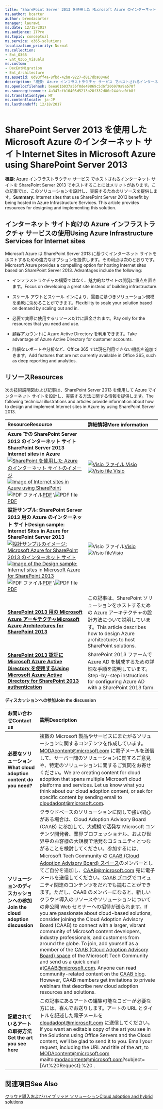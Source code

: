```yaml
---
title: "SharePoint Server 2013 を使用した Microsoft Azure のインターネット サイト"
ms.author: bcarter
author: brendacarter
manager: laurawi
ms.date: 12/15/2017
ms.audience: ITPro
ms.topic: conceptual
ms.service: o365-solutions
localization_priority: Normal
ms.collection:
- Ent_O365
- Ent_O365_Visuals
ms.custom:
- DecEntMigration
- Ent_Architecture
ms.assetid: 0d93ff4a-8fbd-42b8-9227-d817dba0046d
description: "概要: Azure インフラストラクチャ サービス でホストされるインターネット サイトを SharePoint Server 2013 でホストすることにはメリットがあります。この記事では、このソリューションを設計し、実装するためのリソースを提供します。"
ms.openlocfilehash: beea61b037a55f0de49869c5d6f206979a9a578f
ms.sourcegitcommit: 4a347cfb16405d5213b28f332d80e244fca0fb8f
ms.translationtype: HT
ms.contentlocale: ja-JP
ms.lasthandoff: 12/18/2017
---
```

# <a name="internet-sites-in-microsoft-azure-using-sharepoint-server-2013"></a><span data-ttu-id="70cca-104">SharePoint Server 2013 を使用した Microsoft Azure のインターネット サイト</span><span class="sxs-lookup"><span data-stu-id="70cca-104">Internet Sites in Microsoft Azure using SharePoint Server 2013</span></span>

 <span data-ttu-id="70cca-p102">**概要:** Azure インフラストラクチャ サービス でホストされるインターネット サイトを SharePoint Server 2013 でホストすることにはメリットがあります。この記事では、このソリューションを設計し、実装するためのリソースを提供します。</span><span class="sxs-lookup"><span data-stu-id="70cca-p102">**Summary:** Internet sites that use SharePoint Server 2013 benefit by being hosted in Azure Infrastructure Services. This article provides resources for designing and implementing this solution.</span></span>
  
## <a name="using-azure-infrastructure-services-for-internet-sites"></a><span data-ttu-id="70cca-107">インターネット サイト向けの Azure インフラストラクチャ サービスの使用</span><span class="sxs-lookup"><span data-stu-id="70cca-107">Using Azure Infrastructure Services for Internet sites</span></span>

<span data-ttu-id="70cca-p103">Microsoft Azure は SharePoint Server 2013 に基づくインターネット サイトをホストするための強力なオプションを提供します。その利点は次のとおりです。</span><span class="sxs-lookup"><span data-stu-id="70cca-p103">Microsoft Azure provides a compelling option for hosting Internet sites based on SharePoint Server 2013. Advantages include the following:</span></span>
  
- <span data-ttu-id="70cca-110">インフラストラクチャの構築ではなく、魅力的なサイトの開発に重点を置きます。</span><span class="sxs-lookup"><span data-stu-id="70cca-110">Focus on developing a great site instead of building infrastructure.</span></span>
    
- <span data-ttu-id="70cca-111">スケール アウトとスケール インにより、需要に基づきソリューション規模を柔軟に決めることができます。</span><span class="sxs-lookup"><span data-stu-id="70cca-111">Flexibility to scale your solution based on demand by scaling out and in.</span></span>
    
- <span data-ttu-id="70cca-112">必要で実際に使用するリソースだけに課金されます。</span><span class="sxs-lookup"><span data-stu-id="70cca-112">Pay only for the resources that you need and use.</span></span>
    
- <span data-ttu-id="70cca-113">顧客アカウントに Azure Active Directory を利用できます。</span><span class="sxs-lookup"><span data-stu-id="70cca-113">Take advantage of Azure Active Directory for customer accounts.</span></span>
    
- <span data-ttu-id="70cca-114">詳細なレポートや分析など、Office 365 では現在利用できない機能を追加できます。</span><span class="sxs-lookup"><span data-stu-id="70cca-114">Add features that are not currently available in Office 365, such as deep reporting and analytics.</span></span>
    
## <a name="resources"></a><span data-ttu-id="70cca-115">リソース</span><span class="sxs-lookup"><span data-stu-id="70cca-115">Resources</span></span>

<span data-ttu-id="70cca-116">次の技術説明図および記事は、SharePoint Server 2013 を使用して Azure でインターネット サイトを設計し、実装する方法に関する情報を提供します。</span><span class="sxs-lookup"><span data-stu-id="70cca-116">The following technical illustrations and articles provide information about how to design and implement Internet sites in Azure by using SharePoint Server 2013.</span></span>
  
|<span data-ttu-id="70cca-117">**Resource**</span><span class="sxs-lookup"><span data-stu-id="70cca-117">**Resource**</span></span>|<span data-ttu-id="70cca-118">**詳細情報**</span><span class="sxs-lookup"><span data-stu-id="70cca-118">**More information**</span></span>|
|:-----|:-----|
|<span data-ttu-id="70cca-119">**Azure での SharePoint Server 2013 のインターネット サイト**</span><span class="sxs-lookup"><span data-stu-id="70cca-119">**SharePoint Server 2013 Internet sites in Azure**</span></span> <br/> <span data-ttu-id="70cca-120">[![SharePoint を使用した Azure のインターネット サイトのイメージ](images/MS_AZ_SPInternetSites.jpg)          ](https://go.microsoft.com/fwlink/p/?LinkId=392552)</span><span class="sxs-lookup"><span data-stu-id="70cca-120">[![Image of Internet sites in Azure using SharePoint](images/MS_AZ_SPInternetSites.jpg)          ](https://go.microsoft.com/fwlink/p/?LinkId=392552)</span></span> <br/> <span data-ttu-id="70cca-121">![PDF ファイル](images/ITPro_Other_PDFicon.png)[PDF](https://go.microsoft.com/fwlink/p/?LinkId=392552)  \\</span><span class="sxs-lookup"><span data-stu-id="70cca-121">![PDF file](images/ITPro_Other_PDFicon.png)[PDF](https://go.microsoft.com/fwlink/p/?LinkId=392552)</span></span>| <span data-ttu-id="70cca-122">[![Visio ファイル](images/ITPro_Other_VisioIcon.jpg)          ](https://go.microsoft.com/fwlink/p/?LinkId=392551)[Visio](https://go.microsoft.com/fwlink/p/?LinkId=392551)</span><span class="sxs-lookup"><span data-stu-id="70cca-122">[![Visio file](images/ITPro_Other_VisioIcon.jpg)          ](https://go.microsoft.com/fwlink/p/?LinkId=392551)[Visio](https://go.microsoft.com/fwlink/p/?LinkId=392551)</span></span> <br/> |<span data-ttu-id="70cca-123">このアーキテクチャ モデルは、Azure のインターネット サイトの主要な設計活動および推奨されるアーキテクチャの選択肢の概要を説明しています。</span><span class="sxs-lookup"><span data-stu-id="70cca-123">This architecture model outlines key design activities and recommended architecture choices for Internet sites in Azure.</span></span>  <br/> |
|<span data-ttu-id="70cca-124">**設計サンプル: SharePoint Server 2013 用の Azure のインターネット サイト**</span><span class="sxs-lookup"><span data-stu-id="70cca-124">**Design sample: Internet Sites in Azure for SharePoint Server 2013**</span></span> <br/> <span data-ttu-id="70cca-125">[![設計サンプルのイメージ: Microsoft Azure for SharePoint 2013 のインターネット サイト](images/MS_AZ_InternetSitesDesignSample.jpg)          ](https://go.microsoft.com/fwlink/p/?LinkId=392549)</span><span class="sxs-lookup"><span data-stu-id="70cca-125">[![Image of the Design sample: Internet sites in Microsoft Azure for SharePoint 2013](images/MS_AZ_InternetSitesDesignSample.jpg)          ](https://go.microsoft.com/fwlink/p/?LinkId=392549)</span></span> <br/> <span data-ttu-id="70cca-126">![PDF ファイル](images/ITPro_Other_PDFicon.png)[PDF](https://go.microsoft.com/fwlink/p/?LinkId=392549)  \\</span><span class="sxs-lookup"><span data-stu-id="70cca-126">![PDF file](images/ITPro_Other_PDFicon.png)[PDF](https://go.microsoft.com/fwlink/p/?LinkId=392549)</span></span>| <span data-ttu-id="70cca-127">![Visio ファイル](images/ITPro_Other_VisioIcon.jpg)[Visio](https://go.microsoft.com/fwlink/p/?LinkId=392548)</span><span class="sxs-lookup"><span data-stu-id="70cca-127">![Visio file](images/ITPro_Other_VisioIcon.jpg)[Visio](https://go.microsoft.com/fwlink/p/?LinkId=392548)</span></span> <br/> |<span data-ttu-id="70cca-128">独自のアーキテクチャの開始点としてこの設計サンプルをご利用ください。</span><span class="sxs-lookup"><span data-stu-id="70cca-128">Use this design sample as a starting point for your own architecture.</span></span>  <br/> |
|<span data-ttu-id="70cca-129">**[SharePoint 2013 用の Microsoft Azure アーキテクチャ](microsoft-azure-architectures-for-sharepoint-2013.md)**</span><span class="sxs-lookup"><span data-stu-id="70cca-129">**[Microsoft Azure Architectures for SharePoint 2013](microsoft-azure-architectures-for-sharepoint-2013.md)**</span></span> <br/> |<span data-ttu-id="70cca-130">この記事は、SharePoint ソリューションをホストするための Azure アーキテクチャの設計方法について説明しています。</span><span class="sxs-lookup"><span data-stu-id="70cca-130">This article describes how to design Azure architectures to host SharePoint solutions.</span></span>  <br/> |
|<span data-ttu-id="70cca-131">**[SharePoint 2013 認証に Microsoft Azure Active Directory を使用する](using-microsoft-azure-active-directory-for-sharepoint-2013-authentication.md)**</span><span class="sxs-lookup"><span data-stu-id="70cca-131">**[Using Microsoft Azure Active Directory for SharePoint 2013 authentication](using-microsoft-azure-active-directory-for-sharepoint-2013-authentication.md)**</span></span> <br/> |<span data-ttu-id="70cca-132">SharePoint 2013 ファームで Azure AD を構成するための詳細な手順を説明しています。</span><span class="sxs-lookup"><span data-stu-id="70cca-132">Step-by-step instructions for configuring Azure AD with a SharePoint 2013 farm.</span></span>  <br/> |
   
<span data-ttu-id="70cca-133">**ディスカッションへの参加**</span><span class="sxs-lookup"><span data-stu-id="70cca-133">**Join the discussion**</span></span>

|<span data-ttu-id="70cca-134">**お問い合わせ**</span><span class="sxs-lookup"><span data-stu-id="70cca-134">**Contact us**</span></span>|<span data-ttu-id="70cca-135">**説明**</span><span class="sxs-lookup"><span data-stu-id="70cca-135">**Description**</span></span>|
|:-----|:-----|
|<span data-ttu-id="70cca-136">**必要なソリューション**</span><span class="sxs-lookup"><span data-stu-id="70cca-136">**What cloud adoption content do you need?**</span></span> <br/> |<span data-ttu-id="70cca-p104">複数の Microsoft 製品やサービスにまたがるソリューションに関するコンテンツを作成しています。[MODAcontent@microsoft.com](mailto:cloudadopt@microsoft.com?Subject=[Cloud%20Adoption%20Content%20Feedback]:%20) に電子メールを送信して、サーバー間のソリューションに関するご意見や、特定のソリューションに関するご質問をお寄せください。</span><span class="sxs-lookup"><span data-stu-id="70cca-p104">We are creating content for cloud adoption that spans multiple Microsoft cloud platforms and services. Let us know what you think about our cloud adoption content, or ask for specific content by sending email to [cloudadopt@microsoft.com](mailto:cloudadopt@microsoft.com?Subject=[Cloud%20Adoption%20Content%20Feedback]:%20).  </span></span><br/> |
|<span data-ttu-id="70cca-139">**ソリューションのディスカッションへの参加**</span><span class="sxs-lookup"><span data-stu-id="70cca-139">**Join the cloud adoption discussion**</span></span> <br/> |<span data-ttu-id="70cca-p105">クラウドベースのソリューションに関して強い関心がある場合は、Cloud Adoption Advisory Board (CAAB) に参加して、大規模で活発な Microsoft コンテンツ開発者、業界プロフェッショナル、および世界中のお客様の大規模で活発なコミュニティとつながることを検討してください。参加するには、Microsoft Tech Community の [CAAB (Cloud Adoption Advisory Board) スペース]((https://aka.ms/caab))のメンバーとしてご自分を追加し、[CAAB@microsoft.com](mailto:caab@microsoft.com?Subject=I%20just%20joined%20the%20Cloud%20Adoption%20Advisory%20Board!) 宛に電子メールを送信してください。[CAAB ブログ]((https://blogs.technet.com/b/solutions_advisory_board/))でコミュニティ関連のコンテンツをだれでも読むことができます。ただし、CAAB のメンバーになると、新しいクラウド導入のリソースやソリューションについての非公開 Web セミナーへの招待が送られます。</span><span class="sxs-lookup"><span data-stu-id="70cca-p105">If you are passionate about cloud-based solutions, consider joining the Cloud Adoption Advisory Board (CAAB) to connect with a larger, vibrant community of Microsoft content developers, industry professionals, and customers from around the globe. To join, add yourself as a member of the [CAAB (Cloud Adoption Advisory Board) space]((https://aka.ms/caab)) of the Microsoft Tech Community and send us a quick email at[CAAB@microsoft.com](mailto:caab@microsoft.com?Subject=I%20just%20joined%20the%20Cloud%20Adoption%20Advisory%20Board!). Anyone can read community-related content on the [CAAB blog]((https://blogs.technet.com/b/solutions_advisory_board/)). However, CAAB members get invitations to private webinars that describe new cloud adoption resources and solutions.  </span></span><br/> |
|<span data-ttu-id="70cca-143">**記載されているアートの取得方法**</span><span class="sxs-lookup"><span data-stu-id="70cca-143">**Get the art you see here**</span></span> <br/> |<span data-ttu-id="70cca-p106">この記事にあるアートの編集可能なコピーが必要な方には、喜んでお送りします。アートの URL とタイトルを記述した電子メールを [cloudadopt@microsoft.com](mailto:cloudadopt@microsoft.com?subject=[Art%20Request]:%20) に送信してください。</span><span class="sxs-lookup"><span data-stu-id="70cca-p106">If you want an editable copy of the art you see in the Solutions using Office Servers and the Cloud content, we’ll be glad to send it to you. Email your request, including the URL and title of the art, to  MODAcontent@microsoft.com mailto:modacontent@microsoft.com?subject=[Art%20Request]:%20 .</span></span><br/> |
   
## <a name="see-also"></a><span data-ttu-id="70cca-146">関連項目</span><span class="sxs-lookup"><span data-stu-id="70cca-146">See Also</span></span>

[<span data-ttu-id="70cca-147">クラウド導入およびハイブリッド ソリューション</span><span class="sxs-lookup"><span data-stu-id="70cca-147">Cloud adoption and hybrid solutions</span></span>](cloud-adoption-and-hybrid-solutions.md)



